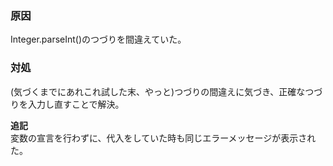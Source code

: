 ### 原因  
Integer.parseInt()のつづりを間違えていた。

### 対処
(気づくまでにあれこれ試した末、やっと)つづりの間違えに気づき、正確なつづりを入力し直すことで解決。

**追記**  
変数の宣言を行わずに、代入をしていた時も同じエラーメッセージが表示された。
